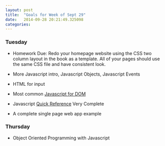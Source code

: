```yaml
---
layout: post
title:  "Goals for Week of Sept 29"
date:   2014-09-28 20:21:49.325098
categories:
---
```


### Tuesday

* Homework Due:  Redo your homepage website using the CSS two column layout in the book as a template.  All of your pages should use the same CSS file and have consistent look.

* More Javascript intro, Javascript Objects, Javascript Events
* HTML for input
* Most common [Javascript for DOM](http://christianheilmann.com/stuff/JavaScript-DOM-Cheatsheet.pdf)
* Javascript [Quick Reference](http://www.dannyg.com/dl/JSB6RefBooklet.pdf) Very Complete
* A complete single page web app example

### Thursday

* Object Oriented Programming with Javascript